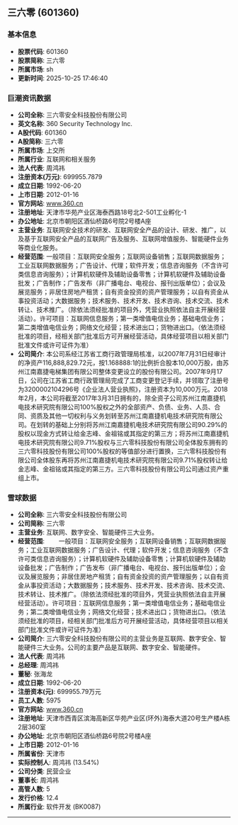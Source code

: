 ## 三六零 (601360)

### 基本信息

- **股票代码**: 601360
- **股票简称**: 三六零
- **所属市场**: sh
- **更新时间**: 2025-10-25 17:46:40

### 巨潮资讯数据

- **公司全称**: 三六零安全科技股份有限公司
- **英文名称**: 360 Security Technology Inc.
- **A股代码**: 601360
- **A股简称**: 三六零
- **所属市场**: 上交所
- **所属行业**: 互联网和相关服务
- **法人代表**: 周鸿祎
- **注册资本(万元)**: 699955.7879
- **成立日期**: 1992-06-20
- **上市日期**: 2012-01-16
- **官方网站**: www.360.cn
- **注册地址**: 天津市华苑产业区海泰西路18号北2-501工业孵化-1
- **办公地址**: 北京市朝阳区酒仙桥路6号院2号楼A座
- **主营业务**: 互联网安全技术的研发、互联网安全产品的设计、研发、推广，以及基于互联网安全产品的互联网广告及服务、互联网增值服务、智能硬件业务等商业化服务。
- **经营范围**: 一般项目：互联网安全服务；互联网设备销售；互联网数据服务；工业互联网数据服务；广告设计、代理；软件开发；信息咨询服务（不含许可类信息咨询服务）；计算机软硬件及辅助设备零售；计算机软硬件及辅助设备批发；广告制作；广告发布（非广播电台、电视台、报刊出版单位）；会议及展览服务；非居住房地产租赁；自有资金投资的资产管理服务；以自有资金从事投资活动；大数据服务；技术服务、技术开发、技术咨询、技术交流、技术转让、技术推广。（除依法须经批准的项目外，凭营业执照依法自主开展经营活动）。许可项目：互联网信息服务；第一类增值电信业务；基础电信业务；第二类增值电信业务；网络文化经营；技术进出口；货物进出口。（依法须经批准的项目，经相关部门批准后方可开展经营活动，具体经营项目以相关部门批准文件或许可证件为准）
- **公司简介**: 本公司系经江苏省工商行政管理局核准，以2007年7月31日经审计的净资产116,888,829.72元，按1.168888:1的比例折合股本10,000万股，由苏州江南嘉捷电梯集团有限公司整体变更设立的股份有限公司。2007年9月17日，公司在江苏省工商行政管理局完成了工商变更登记手续，并领取了注册号为3200002104296号《企业法人营业执照》，注册资本为10,000万元。2018年2月，本公司将截至2017年3月31日拥有的，除全资子公司苏州江南嘉捷机电技术研究院有限公司100%股权之外的全部资产、负债、业务、人员、合同、资质及其他一切权利与义务划转至苏州江南嘉捷机电技术研究院有限公司。在划转的基础上分别将苏州江南嘉捷机电技术研究院有限公司90.29%的股权以现金方式转让给金志峰、金祖铭或其指定的第三方；将苏州江南嘉捷机电技术研究院有限公司9.71%股权与三六零科技股份有限公司全体股东拥有的三六零科技股份有限公司100%股权的等值部分进行置换，三六零科技股份有限公司全体股东再将苏州江南嘉捷机电技术研究院有限公司9.71%股权转让给金志峰、金祖铭或其指定的第三方。三六零科技股份有限公司公司通过资产重组上市。

### 雪球数据

- **公司全称**: 三六零安全科技股份有限公司
- **公司简称**: 三六零
- **主营业务**: 互联网、数字安全、智能硬件三大业务。
- **经营范围**: 　　一般项目：互联网安全服务；互联网设备销售；互联网数据服务；工业互联网数据服务；广告设计、代理；软件开发；信息咨询服务（不含许可类信息咨询服务）；计算机软硬件及辅助设备零售；计算机软硬件及辅助设备批发；广告制作；广告发布（非广播电台、电视台、报刊出版单位）；会议及展览服务；非居住房地产租赁；自有资金投资的资产管理服务；以自有资金从事投资活动；大数据服务；技术服务、技术开发、技术咨询、技术交流、技术转让、技术推广。（除依法须经批准的项目外，凭营业执照依法自主开展经营活动）。许可项目：互联网信息服务；第一类增值电信业务；基础电信业务；第二类增值电信业务；网络文化经营；技术进出口；货物进出口。（依法须经批准的项目，经相关部门批准后方可开展经营活动，具体经营项目以相关部门批准文件或许可证件为准）
- **公司简介**: 三六零安全科技股份有限公司的主营业务是互联网、数字安全、智能硬件三大业务。公司的主要产品是互联网、数字安全、智能硬件。
- **法人代表**: 周鸿祎
- **总经理**: 周鸿祎
- **董秘**: 张海龙
- **成立日期**: 1992-06-20
- **注册资本(元)**: 699955.79万元
- **员工人数**: 5975
- **官方网站**: www.360.cn
- **注册地址**: 天津市西青区滨海高新区华苑产业区(环外)海泰大道20号生产楼A栋2层360室
- **办公地址**: 北京市朝阳区酒仙桥路6号院2号楼A座
- **上市日期**: 2012-01-16
- **所属省份**: 天津市
- **实际控制人**: 周鸿祎 (13.54%)
- **公司分类**: 民营企业
- **董事长**: 周鸿祎
- **高管人数**: 5
- **发行价格**: 12.4
- **所属行业**: 软件开发 (BK0087)

---